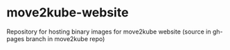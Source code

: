 # move2kube-website
Repository for hosting binary images for move2kube website (source in gh-pages branch in move2kube repo)
